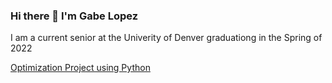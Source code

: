 ### Hi there 👋 I'm Gabe Lopez



I am a current senior at the Univerity of Denver graduationg in the Spring of 2022

[Optimization Project using Python](file:///C:/Users/Gabriel%20Lopez/OneDrive%20-%20University%20of%20Denver/Documents/University%20of%20Denver%20Work/Winter%20Quarter%202021/INFO%203440/Python%20Final%20Project.html)
